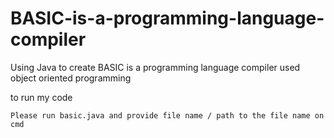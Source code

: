 # BASIC-is-a-programming-language-compiler
Using Java to create BASIC is a programming language compiler
used object oriented programming

to run my code 
```
Please run basic.java and provide file name / path to the file name on cmd
```



